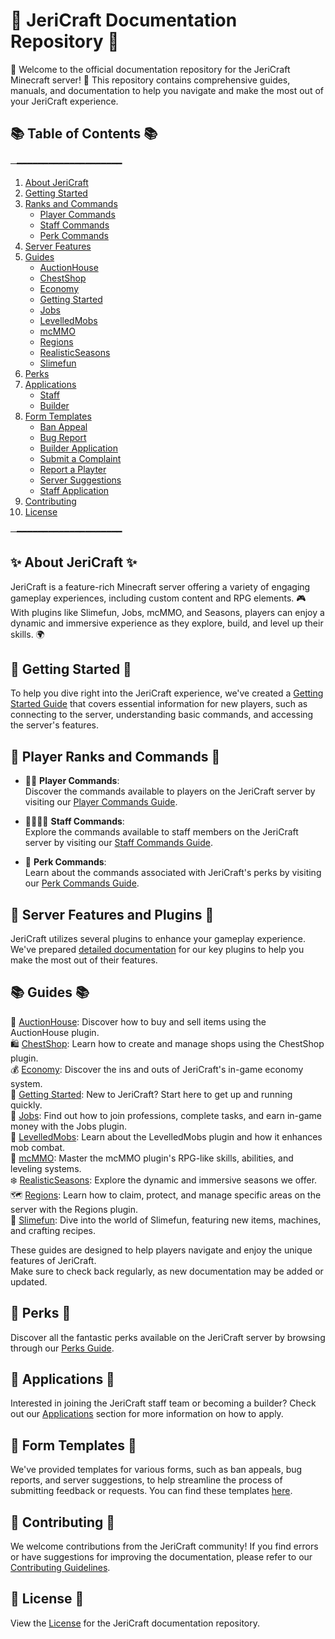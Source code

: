 # 📝 JeriCraft Documentation Repository 📝

🌟 Welcome to the official documentation repository for the JeriCraft Minecraft server! 🌟 This repository contains comprehensive guides, manuals, and documentation to help you navigate and make the most out of your JeriCraft experience.

## 📚 Table of Contents 📚

─━━━━━━━━━━━━━━━━━━━━
1. [About JeriCraft](docs/about-jericraft/About.md)
2. [Getting Started](docs/guides/GettingStarted.md)
3. [Ranks and Commands](docs/commands/PLAYER-COMMANDS.md)
    - [Player Commands](docs/commands/PLAYER-COMMANDS.md)
    - [Staff Commands](docs/commands/STAFF-COMMANDS.md)
    - [Perk Commands](docs/commands/PERK-COMMANDS.md)
4. [Server Features](docs/features/Main.md)
5. [Guides](docs/guides/)
    - [AuctionHouse](docs/guides/AuctionHouse.md)
    - [ChestShop](docs/guides/ChestShop.md)
    - [Economy](docs/guides/Economy.md)
    - [Getting Started](docs/guides/GettingStarted.md)
    - [Jobs](docs/guides/Jobs.md)
    - [LevelledMobs](docs/guides/LevelledMobs.md)
    - [mcMMO](docs/guides/mcMMO.md)
    - [Regions](docs/guides/Regions.md)
    - [RealisticSeasons](docs/guides/RealisticSeasons.md)
    - [Slimefun](docs/guides/Slimefun.md)
6. [Perks](docs/webstore/perks.md)
7. [Applications](docs/applications/)
    - [Staff](docs/applications/Staff.md)
    - [Builder](docs/applications/Builder.md)
8. [Form Templates](https://github.com/Chalwk77/JeriCraftDocs/issues/new/choose)
    - [Ban Appeal](https://github.com/Chalwk77/JeriCraftDocs/issues/new?assignees=Chalwk77&labels=Ban+Appeal&projects=&template=ban-appeal.yaml&title=Ban+Appeal+for%3A+%3Cname%3E)
    - [Bug Report](https://github.com/Chalwk77/JeriCraftDocs/issues/new?assignees=Chalwk77&labels=Bug%2CNeeds+Triage&projects=&template=bug-report.yaml&title=%5BBUG%5D+%3Ctitle%3E)
    - [Builder Application](https://github.com/Chalwk77/JeriCraftDocs/issues/new?assignees=Chalwk77&labels=Builder+Application&projects=&template=builder-application.yaml&title=Builder+Application+for%3A+%3Cname%3E)
    - [Submit a Complaint](https://github.com/Chalwk77/JeriCraftDocs/issues/new?assignees=Chalwk77&labels=Complaint&projects=&template=complaints.yaml&title=%5BCOMPLAINT%5D+%3Ctitle%3E)
    - [Report a Playter](https://github.com/Chalwk77/JeriCraftDocs/issues/new?assignees=Chalwk77&labels=Report&projects=&template=player-report.yaml&title=%5BREPORT%5D+%3Coffender%3E)
    - [Server Suggestions](https://github.com/Chalwk77/JeriCraftDocs/issues/new?assignees=Chalwk77&labels=Suggestion&projects=&template=server-suggestions.yaml&title=SUGGESTION%3A+%3Ctitle%3E)
    - [Staff Application](https://github.com/Chalwk77/JeriCraftDocs/issues/new?assignees=Chalwk77&labels=staff-application%2Cpending%2Cawaiting-review%2Cawaiting-interview&projects=&template=staff-application.yaml&title=Staff+Application+-+%5BYour+Name%5D)
8. [Contributing](CONTRIBUTING.md)
9. [License](LICENCE.md)
 
─━━━━━━━━━━━━━━━━━━━━

## ✨ About JeriCraft ✨
JeriCraft is a feature-rich Minecraft server offering a variety of engaging gameplay experiences, including custom content and RPG elements. 🎮 With plugins like Slimefun, Jobs, mcMMO, and Seasons, players can enjoy a dynamic and immersive experience as they explore, build, and level up their skills. 🌍

## 🚀 Getting Started 🚀

To help you dive right into the JeriCraft experience, we've created a [Getting Started Guide](docs/guides/GettingStarted.md) that
covers essential information for new players, such as connecting to the server, understanding basic commands, and  accessing the server's features.

## 👥 Player Ranks and Commands 👥

- 👨‍💼 **Player Commands**:<br>
Discover the commands available to players on the JeriCraft server by visiting our [Player Commands Guide](docs/commands/PLAYER-COMMANDS.md).<br>

- 👨‍💼👨‍💼 **Staff Commands**:<br>
Explore the commands available to staff members on the JeriCraft server by visiting our [Staff Commands Guide](docs/commands/STAFF-COMMANDS.md).<br>

- 🌟 **Perk Commands**:<br>
Learn about the commands associated with JeriCraft's perks by visiting our [Perk Commands Guide](docs/commands/PERK-COMMANDS.md).

## 🌟 Server Features and Plugins 🌟

JeriCraft utilizes several plugins to enhance your gameplay experience. We've prepared [detailed documentation](docs/features/Main.md) for our key plugins to help you make the most out of their features.

## 📚 Guides 📚

📢 [AuctionHouse](docs/guides/AuctionHouse.md): Discover how to buy and sell items using the AuctionHouse plugin.<br>
🛍️ [ChestShop]((./docs/guides/ChestShop.md)): Learn how to create and manage shops using the ChestShop plugin.<br>
💰 [Economy](docs/guides/Economy.md): Discover the ins and outs of JeriCraft's in-game economy system.<br>
🌟 [Getting Started](docs/guides/GettingStarted.md): New to JeriCraft? Start here to get up and running quickly.<br>
💼 [Jobs](docs/guides/Jobs.md): Find out how to join professions, complete tasks, and earn in-game money with the Jobs plugin.<br>
🦾 [LevelledMobs](docs/guides/LevelledMobs.md): Learn about the LevelledMobs plugin and how it enhances mob combat.<br>
🔱 [mcMMO](docs/guides/mcMMO.md): Master the mcMMO plugin's RPG-like skills, abilities, and leveling systems.<br>
❄️ [RealisticSeasons](docs/guides/RealisticSeasons.md): Explore the dynamic and immersive seasons we offer.<br>
🗺️ [Regions](docs/guides/Regions.md): Learn how to claim, protect, and manage specific areas on the server with the Regions plugin.<br>
🧪 [Slimefun](docs/guides/Slimefun.md): Dive into the world of Slimefun, featuring new items, machines, and crafting recipes.<br>

These guides are designed to help players navigate and enjoy the unique features of JeriCraft.<br>
Make sure to check back regularly, as new documentation may be added or updated.

## 🎁 Perks 🎁

Discover all the fantastic perks available on the JeriCraft server by browsing through our [Perks Guide](docs/webstore/perks.md).

## 📝 Applications 📝

Interested in joining the JeriCraft staff team or becoming a builder? Check out our [Applications](https://github.com/Chalwk77/JeriCraftDocs/issues/new/choose) section for more information on how to apply.

## 📝 Form Templates 📝
We've provided templates for various forms, such as ban appeals, bug reports, and server suggestions, to help streamline the process of submitting feedback or requests. You can find these templates [here](https://github.com/Chalwk77/JeriCraftDocs/issues/new/choose).

## 🤝 Contributing 🤝

We welcome contributions from the JeriCraft community! If you find errors or have suggestions for improving the
documentation, please refer to
our [Contributing Guidelines](CONTRIBUTING.md).

## 📄 License 📄
View the [License](LICENCE.md) for the JeriCraft documentation repository.

